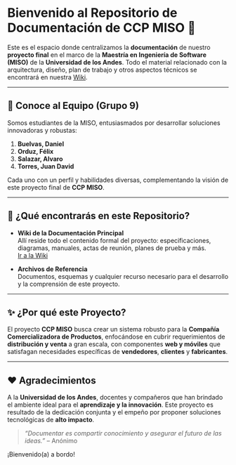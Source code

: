 # Bienvenido al Repositorio de Documentación de CCP MISO :rocket:

Este es el espacio donde centralizamos la **documentación** de nuestro **proyecto final** en el marco de la **Maestría en Ingeniería de Software (MISO)** de la **Universidad de los Andes**. Todo el material relacionado con la arquitectura, diseño, plan de trabajo y otros aspectos técnicos se encontrará en nuestra [Wiki](../../wiki).

---

## :wave: Conoce al Equipo (Grupo 9)

Somos estudiantes de la MISO, entusiasmados por desarrollar soluciones innovadoras y robustas:

1. **Buelvas, Daniel**  
2. **Orduz, Félix**  
3. **Salazar, Alvaro**  
4. **Torres, Juan David**

Cada uno con un perfil y habilidades diversas, complementando la visión de este proyecto final de **CCP MISO**.

---

## :bookmark_tabs: ¿Qué encontrarás en este Repositorio?

- **Wiki de la Documentación Principal**  
  Allí reside todo el contenido formal del proyecto: especificaciones, diagramas, manuales, actas de reunión, planes de prueba y más.  
  [Ir a la Wiki](../../wiki)

- **Archivos de Referencia**  
  Documentos, esquemas y cualquier recurso necesario para el desarrollo y la comprensión de este proyecto.

---

## :sparkles: ¿Por qué este Proyecto?

El proyecto **CCP MISO** busca crear un sistema robusto para la **Compañía Comercializadora de Productos**, enfocándose en cubrir requerimientos de **distribución y venta** a gran escala, con componentes **web y móviles** que satisfagan necesidades específicas de **vendedores**, **clientes** y **fabricantes**.

---

## :heart: Agradecimientos

A la **Universidad de los Andes**, docentes y compañeros que han brindado el ambiente ideal para el **aprendizaje y la innovación**. Este proyecto es resultado de la dedicación conjunta y el empeño por proponer soluciones tecnológicas de **alto impacto**.

> *“Documentar es compartir conocimiento y asegurar el futuro de las ideas.”* – Anónimo

¡Bienvenido(a) a bordo! 
